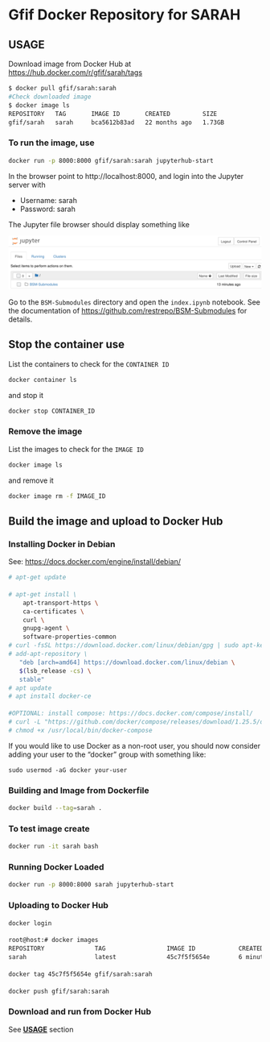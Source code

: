 
# Gfif Docker Repository for SARAH

## USAGE
Download image from Docker Hub at https://hub.docker.com/r/gfif/sarah/tags
```bash
$ docker pull gfif/sarah:sarah
#Check downloaded image
$ docker image ls
REPOSITORY   TAG       IMAGE ID       CREATED         SIZE
gfif/sarah   sarah     bca5612b83ad   22 months ago   1.73GB
```
### To run the image, use
```bash
docker run -p 8000:8000 gfif/sarah:sarah jupyterhub-start
```
In the browser point to http://localhost:8000, and login into the Jupyter server with
* Username: sarah 
* Password: sarah

The Jupyter file browser should display something like

![img](https://raw.githubusercontent.com/restrepo/docker-udea/master/hub.png)

Go to the `BSM-Submodules` directory and open the `index.ipynb` notebook. See the documentation of https://github.com/restrepo/BSM-Submodules for details.

## Stop the container use
List the containers to check for the `CONTAINER ID`
```bash
docker container ls
```
and stop it
```bash
docker stop CONTAINER_ID
```
### Remove the image
List the images to check for the `IMAGE ID`
```bash
docker image ls
```
and remove it
```bash
docker image rm -f IMAGE_ID
```

## Build the image and upload to Docker Hub

### Installing Docker in Debian
See: https://docs.docker.com/engine/install/debian/
```bash
# apt-get update

# apt-get install \
    apt-transport-https \
    ca-certificates \
    curl \
    gnupg-agent \
    software-properties-common
# curl -fsSL https://download.docker.com/linux/debian/gpg | sudo apt-key add -        
# add-apt-repository \
   "deb [arch=amd64] https://download.docker.com/linux/debian \
   $(lsb_release -cs) \
   stable"
# apt update
# apt install docker-ce

#OPTIONAL: install compose: https://docs.docker.com/compose/install/
# curl -L "https://github.com/docker/compose/releases/download/1.25.5/docker-compose-$(uname -s)-$(uname -m)" -o /usr/local/bin/docker-compose
# chmod +x /usr/local/bin/docker-compose
```

If you would like to use Docker as a non-root user, you should now consider adding your user to the “docker” group with something like:
```
sudo usermod -aG docker your-user
```

### Building and Image from Dockerfile
```.sh
docker build --tag=sarah .
```

### To test image create 
```.sh
docker run -it sarah bash
```

### Running Docker Loaded
```.sh
docker run -p 8000:8000 sarah jupyterhub-start
```

### Uploading to Docker Hub

```.sh
docker login

root@host:# docker images
REPOSITORY              TAG                 IMAGE ID            CREATED             SIZE
sarah                   latest              45c7f5f5654e        6 minutes ago       1.73GB

docker tag 45c7f5f5654e gfif/sarah:sarah

docker push gfif/sarah:sarah
```

### Download and run from Docker Hub
See __[USAGE](https://github.com/restrepo/docker-udea/blob/master/README.md#usage)__ section 
